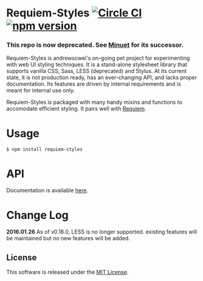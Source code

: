 # Requiem-Styles [![Circle CI](https://circleci.com/gh/andrewscwei/requiem-styles/tree/master.svg?style=svg)](https://circleci.com/gh/andrewscwei/requiem-styles/tree/master) [![npm version](https://badge.fury.io/js/requiem-styles.svg)](https://badge.fury.io/js/requiem-styles)

### This repo is now deprecated. See [Minuet](https://github.com/andrewscwei/minuet) for its successor.

Requiem-Styles is andrewscwei's on-going pet project for experimenting with web UI styling techniques. It is a stand-alone stylesheet library that supports vanilla CSS, Sass, LESS (deprecated) and Stylus. At its current state, it is not production ready, has an ever-changing API, and lacks proper documentation. Its features are driven by internal requirements and is meant for internal use only.

Requiem-Styles is packaged with many handy mixins and functions to accomodate efficient styling. It pairs well with [Requiem](https://github.com/andrewscwei/requiem).

# Usage

```
$ npm install requiem-styles
```

# API

Documentation is available [here](http://andrewscwei.github.io/requiem-styles).

# Change Log

**2016.01.26** As of v0.18.0, LESS is no longer supported. existing features will be maintained but no new features will be added.

## License

This software is released under the [MIT License](http://opensource.org/licenses/MIT).

